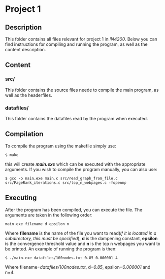 # Project 1

## Description
This folder contains all files relevant for project 1 in *IN4200*. Below you can find instructions for compiling and running the program, as well as the content description.

## Content
### src/
This folder contains the source files neede to compile the main program, as well as the headerfiles.

### datafiles/
This folder contains the datafiles read by the program when executed.

## Compilation
To compile the program using the makefile simply use: 
```
$ make
```
this will create __*main.exe*__ which can be executed with the appropriate arguments. If you wish to compile the program manually, you can also use: 
```
$ gcc -o main.exe main.c src/read_graph_from_file.c src/PageRank_iterations.c src/top_n_webpages.c -fopenmp
```
## Executing
After the program has been compiled, you can execute the file. The arguments are taken in the following order:
```
main.exe filename d epsilon n
```
Where **filename** is the name of the file you want to read(*If it is located in a subdirectory, this must be specified*), **d** is the dampening constant, **epsilon** is the convergence threshold value and **n** is the top n webpages you want to be printed. An example of running the program is then:

```
$ ./main.exe datafiles/100nodes.txt 0.85 0.000001 4
```
Where filename=*datafiles/100nodes.txt*, d=*0.85*, epsilon=*0.000001* and n=*4*.
